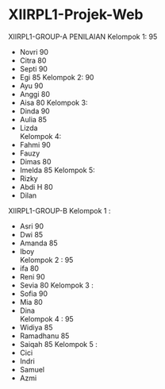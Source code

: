 # XIIRPL1-Projek-Web
XIIRPL1-GROUP-A	PENILAIAN
Kelompok 1:	95
  - Novri	90					
  - Citra	80	
  - Septi	90		
  - Egi		85
Kelompok 2:	90
  - Ayu		90
  - Anggi	80
  - Aisa	80
Kelompok 3:	
  - Dinda	90
  - Aulia	85
  - Lizda	
Kelompok 4:	
  - Fahmi	90
  - Fauzy	
  - Dimas	80
  - Imelda	85
Kelompok 5:	
  - Rizky	
  - Abdi H	80
  - Dilan	
	
XIIRPL1-GROUP-B	
Kelompok 1 :	
  - Asri	90
  - Dwi		85
  - Amanda	85
  - Iboy	
Kelompok 2 :	95	
  - ifa		80
  - Reni	90
  - Sevia	80
Kelompok 3 :	
  - Sofia	90
  - Mia		80
  - Dina	
Kelompok 4 :	95
  - Widiya	85
  - Ramadhanu	85
  - Saiqah	85
Kelompok 5 :	
  - Cici	
  - Indri	
  - Samuel	
  - Azmi	

